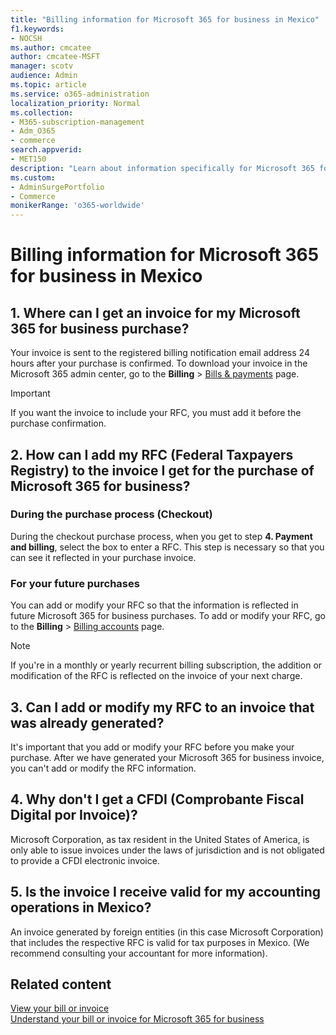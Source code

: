 ```yaml
---
title: "Billing information for Microsoft 365 for business in Mexico"
f1.keywords:
- NOCSH
ms.author: cmcatee
author: cmcatee-MSFT
manager: scotv
audience: Admin
ms.topic: article
ms.service: o365-administration
localization_priority: Normal
ms.collection: 
- M365-subscription-management 
- Adm_O365
- commerce
search.appverid:
- MET150
description: "Learn about information specifically for Microsoft 365 for business in Mexico." 
ms.custom: 
- AdminSurgePortfolio
- Commerce
monikerRange: 'o365-worldwide'
---
```


# Billing information for Microsoft 365 for business in Mexico

## 1. Where can I get an invoice for my Microsoft 365 for business purchase?

Your invoice is sent to the registered billing notification email address 24 hours after your purchase is confirmed. To download your invoice in the Microsoft 365 admin center, go to the **Billing** > <a href="https://go.microsoft.com/fwlink/p/?linkid=2102895" target="_blank">Bills & payments</a> page.

> [!IMPORTANT]
> If you want the invoice to include your RFC, you must add it before the purchase confirmation.

## 2. How can I add my RFC (Federal Taxpayers Registry) to the invoice I get for the purchase of Microsoft 365 for business?

### During the purchase process (Checkout)

During the checkout purchase process, when you get to step **4. Payment and billing**, select the box to enter a RFC. This step is necessary so that you can see it reflected in your purchase invoice.

### For your future purchases

You can add or modify your RFC so that the information is reflected in future Microsoft 365 for business purchases. To add or modify your RFC, go to the **Billing** > <a href="https://go.microsoft.com/fwlink/p/?linkid=2084771" target="_blank">Billing accounts</a> page.

> [!NOTE]
> If you're in a monthly or yearly recurrent billing subscription, the addition or modification of the RFC is reflected on the invoice of your next charge.

## 3. Can I add or modify my RFC to an invoice that was already generated?

It's important that you add or modify your RFC before you make your purchase. After we have generated your Microsoft 365 for business invoice, you can't add or modify the RFC information.

## 4. Why don't I get a CFDI (Comprobante Fiscal Digital por Invoice)?

Microsoft Corporation, as tax resident in the United States of America, is only able to issue invoices under the laws of jurisdiction and is not obligated to provide a CFDI electronic invoice.

## 5. Is the invoice I receive valid for my accounting operations in Mexico?

An invoice generated by foreign entities (in this case Microsoft Corporation) that includes the respective RFC is valid for tax purposes in Mexico. (We recommend consulting your accountant for more information).

## Related content

[View your bill or invoice](view-your-bill-or-invoice.md)\
[Understand your bill or invoice for Microsoft 365 for business](understand-your-invoice2.md)